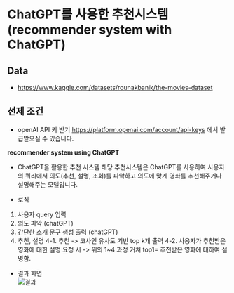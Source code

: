 
# ChatGPT를 사용한 추천시스템 (recommender system with ChatGPT)

##  Data
- https://www.kaggle.com/datasets/rounakbanik/the-movies-dataset

## 선제 조건
- openAI API 키 받기
https://platform.openai.com/account/api-keys 에서 발급받으실 수 있습니다.

**recommender system using ChatGPT**
- ChatGPT을 활용한 추천 시스템
해당 추천시스템은 ChatGPT를 사용하여 사용자의 쿼리에서 의도(추천, 설명, 조회)를 파악하고 의도에 맞게 영화를 추천해주거나 설명해주는 모델입니다.

- 로직  
1. 사용자 query 입력
2. 의도 파악 (chatGPT)
3. 간단한 소개 문구 생성 출력 (chatGPT)
4. 추천, 설명 
4-1. 추천 -> 코사인 유사도 기반 top k개 출력
4-2. 사용자가 추천받은 영화에 대한 설명 요청 시 -> 위의 1~4 과정 거쳐 top1= 추천받은 영화에 대하여 설명함.

- 결과 화면    
![결과](https://github.com/baebae-dev/ChatGPT_recsys/assets/52961872/f32d8e05-a96c-433a-92a6-66cc241c3f18)

